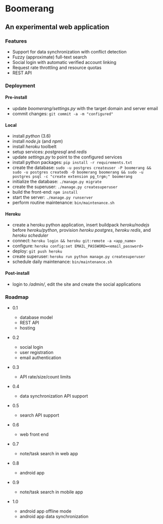 Boomerang
=========

An experimental web application
-------------------------------


### Features
* Support for data synchronization with conflict detection
* Fuzzy (approximate) full-text search
* Social login with automatic verified account linking
* Request rate throttling and resource quotas
* REST API


### Deployment

#### Pre-install
* update *boomerang/settings.py* with the target domain and server email
* commit changes: `git commit -a -m "configured"`

#### Local
* install *python* (3.6)
* install *node.js* (and *npm*)
* install *heroku* toolbelt
* setup services: *postgresql* and *redis*
* update *settings.py* to point to the configured services
* install python packages: `pip install -r requirements.txt`
* create the database: `sudo -u postgres createuser -P boomerang && sudo -u postgres createdb -O boomerang boomerang && sudo -u postgres psql -c "create extension pg_trgm;" boomerang`
* initialize the database: `./manage.py migrate`
* create the superuser: `./manage.py createsuperuser`
* build the front-end: `npm install`
* start the server: `./manage.py runserver`
* perform routine maintenance: `bin/maintenance.sh`

#### Heroku
* create a heroku python application, insert buildpack *heroku/nodejs* before *heroku/python*, provision *heroku postgres*, *heroku redis*, and *heroku scheduler*
* connect: `heroku login && heroku git:remote -a <app_name>`
* configure: `heroku config:set EMAIL_PASSWORD=<email_password>`
* deploy: `git push heroku`
* create superuser: `heroku run python manage.py createsuperuser`
* schedule daily maintenance: `bin/maintenance.sh`

#### Post-install
* login to */admin/*, edit the site and create the social applications


### Roadmap

* 0.1
    + database model
    + REST API
    + hosting

* 0.2
    + social login
    + user registration
    + email authentication

* 0.3
    + API rate/size/count limits

* 0.4
    + data synchronization API support

* 0.5
    + search API support

* 0.6
    + web front end

* 0.7
    + note/task search in web app

* 0.8
    + android app

* 0.9
    + note/task search in mobile app

* 1.0
    + android app offline mode
    + android app data synchronization
